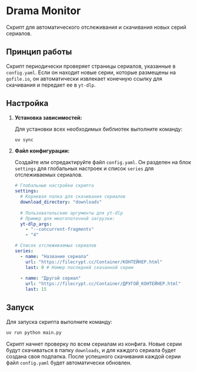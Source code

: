 # Drama Monitor

Скрипт для автоматического отслеживания и скачивания новых серий сериалов.

## Принцип работы

Скрипт периодически проверяет страницы сериалов, указанные в `config.yaml`. Если он находит новые серии, которые размещены на `gofile.io`, он автоматически извлекает конечную ссылку для скачивания и передает ее в `yt-dlp`.

## Настройка

1.  **Установка зависимостей:**

    Для установки всех необходимых библиотек выполните команду:
    ```bash
    uv sync
    ```

2.  **Файл конфигурации:**

    Создайте или отредактируйте файл `config.yaml`. Он разделен на блок `settings` для глобальных настроек и список `series` для отслеживаемых сериалов.

    ```yaml
    # Глобальные настройки скрипта
    settings:
      # Корневая папка для скачивания сериалов
      download_directory: "downloads"
      
      # Пользовательские аргументы для yt-dlp
      # Пример для многопоточной загрузки:
      yt-dlp_args:
        - "--concurrent-fragments"
        - "4"

    # Список отслеживаемых сериалов
    series:
      - name: "Название сериала"
        url: "https://filecrypt.cc/Container/КОНТЕЙНЕР.html"
        last: 0 # Номер последней скачанной серии
      
      - name: "Другой сериал"
        url: "https://filecrypt.cc/Container/ДРУГОЙ_КОНТЕЙНЕР.html"
        last: 15
    ```

## Запуск

Для запуска скрипта выполните команду:

```bash
uv run python main.py
```

Скрипт начнет проверку по всем сериалам из конфига. Новые серии будут скачиваться в папку `downloads`, и для каждого сериала будет создана своя подпапка. После успешного скачивания каждой серии файл `config.yaml` будет автоматически обновлен.

